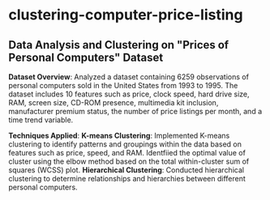 # clustering-computer-price-listing
## Data Analysis and Clustering on "Prices of Personal Computers" Dataset


**Dataset Overview**: 
Analyzed a dataset containing 6259 observations of personal computers sold in the United States from 1993 to 1995. The dataset includes 10 features such as price, clock speed, hard drive size, RAM, screen size, CD-ROM presence, multimedia kit inclusion, manufacturer premium status, the number of price listings per month, and a time trend variable.

**Techniques Applied**:
**K-means Clustering**: Implemented K-means clustering to identify patterns and groupings within the data based on features such as price, speed, and RAM. Identfiied the optimal value of cluster using the elbow method based on the total within-cluster sum of squares (WCSS) plot. 
**Hierarchical Clustering**: Conducted hierarchical clustering to determine relationships and hierarchies between different personal computers. 
